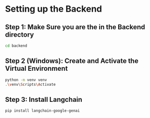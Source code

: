 # Setting up the Backend

## Step 1: Make Sure you are the in the Backend directory 
``` bash
cd backend
```

## Step 2 (Windows): Create and Activate the Virtual Environment
``` bash
python -m venv venv
.\venv\Scripts\Activate
```

## Step 3: Install Langchain 
``` bash
pip install langchain-google-genai
```